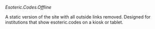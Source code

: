 
*Esoteric.Codes.Offline*

A static version of the site with all outside links removed. Designed for institutions that show esoteric.codes on a kiosk or tablet.


